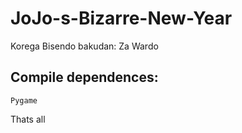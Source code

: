 # JoJo-s-Bizarre-New-Year
Korega Bisendo bakudan: Za Wardo

## Compile dependences:
`Pygame`

Thats all
